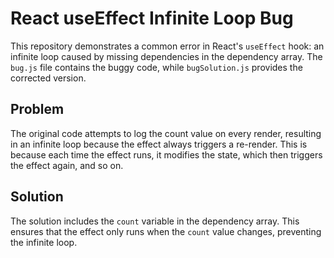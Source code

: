 # React useEffect Infinite Loop Bug
This repository demonstrates a common error in React's `useEffect` hook: an infinite loop caused by missing dependencies in the dependency array.  The `bug.js` file contains the buggy code, while `bugSolution.js` provides the corrected version.

## Problem
The original code attempts to log the count value on every render, resulting in an infinite loop because the effect always triggers a re-render. This is because each time the effect runs, it modifies the state, which then triggers the effect again, and so on. 

## Solution
The solution includes the `count` variable in the dependency array. This ensures that the effect only runs when the `count` value changes, preventing the infinite loop. 
